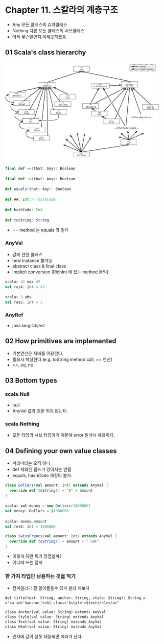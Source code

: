 # Chapter 11. 스칼라의 계층구조
* Any 모든 클래스의 슈퍼클래스
* Nothing 다른 모든 클래스의 서브클래스
* 아직 무슨말인지 이해못하겠음

## 01 Scala's class hierarchy
![alt text](scalaHierarchy.jpg "function")

```scala
final def ==(that: Any): Boolean

final def !=(that: Any): Boolean

def equals(that: Any): Boolean

def ##: Int // hashCode

def hashCode: Int 

def toString: String
```

* == method 는 equals 와 같다 

### AnyVal
* 값에 관한 클래스
* new Instance 불가능
* abstract class & final class 
* implicit conversion (RichInt 에 있는 method 들임) 
```scala
scala> 42 max 43
val res4: Int = 43

scala> 3.abs
val res5: Int = 3
```

### AnyRef
* java.lang.Object

## 02 How primitives are implemented
* 기본연산은 자바를 이용한다.
* 필요시 박싱한다.(e.g. toString method call, == 연산)
* ==, eq, ne

## 03 Bottom types
### scala.Null
* null
* AnyVal 값과 호환 되지 않는다.

### scala.Nothing
* 모든 타입의 서브 타입이기 때문에 error 발생시 유용하다.

## 04 Defining your own value classes
* 파라미터는 오직 하나
* def 제외한 필드가 있어서는 안됨
* equals, hashCode 재정의 불가.
```scala
class Dollars(val amount: Int) extends AnyVal {
  override def toString() = "$" + amount
}

scala> val money = new Dollars(1000000)
val money: Dollars = $1000000

scala> money.amount
val res6: Int = 1000000
```
```scala
class SwissFrancs(val amount: Int) extends AnyVal {
  override def toString() = amount + " CHF"
}
```

* 이렇게 하면 뭐가 장점일까?
* 어디에 쓰는 걸까

### 한 가지 타입만 남용하는 것을 막기
* 컴파일러가 잘 알아들을수 있게 분리 해보자
```
def title(text: String, anchor: String, style: String): String =
s"<a id='$anchor'><h1 class='$style'>$text</h1></a>"
```

```
class Anchor(val value: String) extends AnyVal
class Style(val value: String) extends AnyVal
class Text(val value: String) extends AnyVal
class Html(val value: String) extends AnyVal
```

* 인자에 값이 잘못 대응되면 에러가 난다.